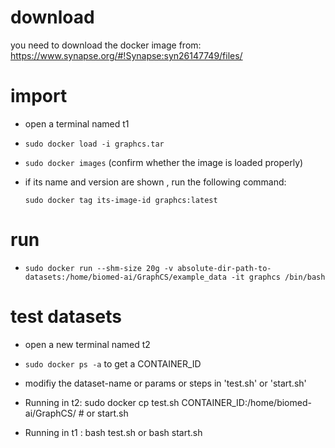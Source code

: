 # download

you need to download the docker image from: https://www.synapse.org/#!Synapse:syn26147749/files/


# import
- open a terminal named t1

- `sudo docker load -i graphcs.tar`

- `sudo docker images` (confirm whether the image is loaded properly)

- if its name and version are shown <none>, run the following command:

    `sudo docker tag its-image-id graphcs:latest`
    
# run
- `sudo docker run --shm-size 20g -v absolute-dir-path-to-datasets:/home/biomed-ai/GraphCS/example_data -it graphcs /bin/bash`


# test datasets
- open a new terminal named t2

- `sudo docker ps -a` to get a CONTAINER_ID  


- modifiy the dataset-name or params or steps in 'test.sh' or 'start.sh'

- Running in t2:
	sudo docker cp test.sh CONTAINER_ID:/home/biomed-ai/GraphCS/ # or start.sh
	
- Running in t1 :
	bash test.sh
		or
	bash start.sh
